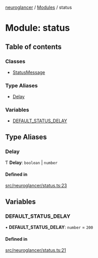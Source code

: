 [neuroglancer](../README.md) / [Modules](../modules.md) / status

# Module: status

## Table of contents

### Classes

- [StatusMessage](../classes/status.StatusMessage.md)

### Type Aliases

- [Delay](status.md#delay)

### Variables

- [DEFAULT\_STATUS\_DELAY](status.md#default_status_delay)

## Type Aliases

### Delay

Ƭ **Delay**: `boolean` \| `number`

#### Defined in

[src/neuroglancer/status.ts:23](https://github.com/ActiveBrainAtlas2/neuroglancer/blob/540617bc/src/neuroglancer/status.ts#L23)

## Variables

### DEFAULT\_STATUS\_DELAY

• **DEFAULT\_STATUS\_DELAY**: `number` = `200`

#### Defined in

[src/neuroglancer/status.ts:21](https://github.com/ActiveBrainAtlas2/neuroglancer/blob/540617bc/src/neuroglancer/status.ts#L21)
